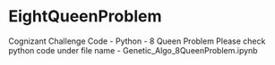 # EightQueenProblem
Cognizant Challenge Code - Python - 8 Queen Problem
Please check python code under file name - Genetic_Algo_8QueenProblem.ipynb
